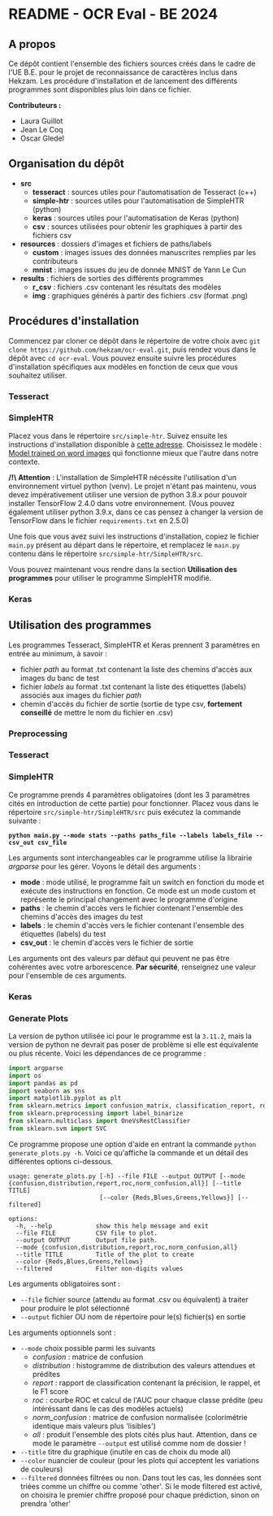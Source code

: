 # README - OCR Eval - BE 2024

## A propos

Ce dépôt contient l'ensemble des fichiers sources créés dans le cadre de l'UE B.E. pour le projet de reconnaissance de caractères inclus dans Hekzam. Les procédure d'installation et de lancement des différents programmes sont disponibles plus loin dans ce fichier.

**Contributeurs :**
- Laura Guillot
- Jean Le Coq
- Oscar Gledel

## Organisation du dépôt

- **src**
	- **tesseract** : sources utiles pour l'automatisation de Tesseract (c++)
	- **simple-htr** : sources utiles pour l'automatisation de SimpleHTR (python)
	- **keras** : sources utiles pour l'automatisation de Keras (python)
	- **csv** : sources utilisées pour obtenir les graphiques à partir des fichiers csv
- **resources** : dossiers d'images et fichiers de paths/labels
	- **custom** : images issues des données manuscrites remplies par les contributeurs
	- **mnist** : images issues du jeu de donnée MNIST de Yann Le Cun
- **results** : fichiers de sorties des différents programmes
	- **r_csv** : fichiers .csv contenant les résultats des modèles
	- **img** : graphiques générés à partir des fichiers .csv (format .png)

## Procédures d'installation

Commencez par cloner ce dépôt dans le répertoire de votre choix avec `git clone https://github.com/hekzam/ocr-eval.git`, puis rendez vous dans le dépôt avec `cd ocr-eval`. Vous pouvez ensuite suivre les procédures d'installation spécifiques aux modèles en fonction de ceux que vous souhaitez utiliser.

### Tesseract

### SimpleHTR

Placez vous dans le répertoire `src/simple-htr`.
Suivez ensuite les instructions d'installation disponible à [cette adresse](https://github.com/githubharald/SimpleHTR). Choisissez le modèle : [Model trained on word images](https://www.dropbox.com/s/mya8hw6jyzqm0a3/word-model.zip?dl=1) qui fonctionne mieux que l'autre dans notre contexte.

**/!\ Attention** : L'installation de SimpleHTR nécéssite l'utilisation d'un environnement virtuel python (venv). Le projet n'étant pas maintenu, vous devez impérativement utiliser une version de python 3.8.x pour pouvoir installer TensorFlow 2.4.0 dans votre environnement. (Vous pouvez également utiliser python 3.9.x, dans ce cas pensez à changer la version de TensorFlow dans le fichier `requirements.txt` en 2.5.0)

Une fois que vous avez suivi les instructions d'installation, copiez le fichier `main.py` présent au départ dans le répertoire, et remplacez le `main.py` contenu dans le répertoire `src/simple-htr/SimpleHTR/src`.

Vous pouvez maintenant vous rendre dans la section **Utilisation des programmes** pour utiliser le programme SimpleHTR modifié.

### Keras

## Utilisation des programmes

Les programmes Tesseract, SimpleHTR et Keras prennent 3 paramètres en entrée au minimum, à savoir :
- fichier *path* au format .txt contenant la liste des chemins d'accès aux images du banc de test
- fichier *labels* au format .txt contenant la liste des étiquettes (labels) associés aux images du fichier *path*
- chemin d'accès du fichier de sortie (sortie de type csv, **fortement conseillé** de mettre le nom du fichier en .csv)

### Preprocessing

### Tesseract

### SimpleHTR

Ce programme prends 4 paramètres obligatoires (dont les 3 paramètres cités en introduction de cette partie) pour fonctionner. Placez vous dans le répertoire `src/simple-htr/SimpleHTR/src` puis exécutez la commande suivante :

**`python main.py --mode stats --paths paths_file --labels labels_file -- csv_out csv_file`**

Les arguments sont interchangeables car le programme utilise la librairie *argparse* pour les gérer. Voyons le détail des arguments :
- **mode** : mode utilisé, le programme fait un switch en fonction du mode et exécute des instructions en fonction. Ce mode est un mode custom et représente le principal changement avec le programme d'origine
- **paths** : le chemin d'accès vers le fichier contenant l'ensemble des chemins d'accès des images du test
- **labels** : le chemin d'accès vers le fichier contenant l'ensemble des étiquettes (labels) du test
- **csv_out** : le chemin d'accès vers le fichier de sortie

Les arguments ont des valeurs par défaut qui peuvent ne pas être cohérentes avec votre arborescence. **Par sécurité**, renseignez une valeur pour l'ensemble de ces arguments.

### Keras

### Generate Plots

La version de python utilisée ici pour le programme est la `3.11.2`, mais la version de python ne devrait pas poser de problème si elle est équivalente ou plus récente.
Voici les dépendances de ce programme :
```python
import argparse
import os
import pandas as pd
import seaborn as sns
import matplotlib.pyplot as plt
from sklearn.metrics import confusion_matrix, classification_report, roc_curve, auc
from sklearn.preprocessing import label_binarize
from sklearn.multiclass import OneVsRestClassifier
from sklearn.svm import SVC
```
Ce programme propose une option d'aide en entrant la commande `python generate_plots.py -h`. Voici ce qu'affiche la commande et un détail des différentes options ci-dessous.

```
usage: generate_plots.py [-h] --file FILE --output OUTPUT [--mode {confusion,distribution,report,roc,norm_confusion,all}] [--title TITLE]
                         [--color {Reds,Blues,Greens,Yellows}] [--filtered]

options:
  -h, --help            show this help message and exit
  --file FILE           CSV file to plot.
  --output OUTPUT       Output file path.
  --mode {confusion,distribution,report,roc,norm_confusion,all}
  --title TITLE         Title of the plot to create
  --color {Reds,Blues,Greens,Yellows}
  --filtered            Filter non-digits values
```

Les arguments obligatoires sont :
- `--file` fichier source (attendu au format .csv ou équivalent) à traiter pour produire le plot sélectionné
- `--output` fichier OU nom de répertoire pour le(s) fichier(s) en sortie

Les arguments optionnels sont :
- `--mode` choix possible parmi les suivants
	- *confusion* : matrice de confusion
   	- *distribution* : histogramme de distribution des valeurs attendues et prédites
   	- *report* : rapport de classification contenant la précision, le rappel, et le F1 score
   	- *roc* : courbe ROC et calcul de l'AUC pour chaque classe prédite (peu intéréssant dans le cas des modèles actuels)
   	- *norm_confusion* : matrice de confusion normalisée (colorimétrie identique mais valeurs plus 'lisibles')
   	- *all* : produit l'ensemble des plots cités plus haut. Attention, dans ce mode le paramètre `--output` est utilisé comme nom de dossier !
- `--title` titre du graphique (inutile en cas de choix du mode all)
- `--color` nuancier de couleur (pour les plots qui acceptent les variations de couleurs)
- `--filtered` données filtrées ou non. Dans tout les cas, les données sont triées comme un chiffre ou comme 'other'. Si le mode filtered est activé, on choisira le premier chiffre proposé pour chaque prédiction, sinon on prendra 'other'
